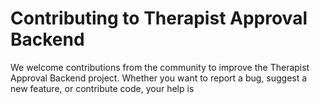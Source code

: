 # Contributing to Therapist Approval Backend

We welcome contributions from the community to improve the Therapist Approval Backend project. Whether you want to report a bug, suggest a new feature, or contribute code, your help is 



